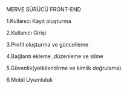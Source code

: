 MERVE SÜRÜCÜ FRONT-END 

1.Kullanıcı Kayıt oluşturma

2.Kullanıcı Girişi

3.Profil oluşturma ve güncelleme

4.Bağlantı ekleme ,düzenleme ve silme

5.Güvenlik(yetkilendirme ve kimlik doğrulama)

6.Mobil Uyumluluk